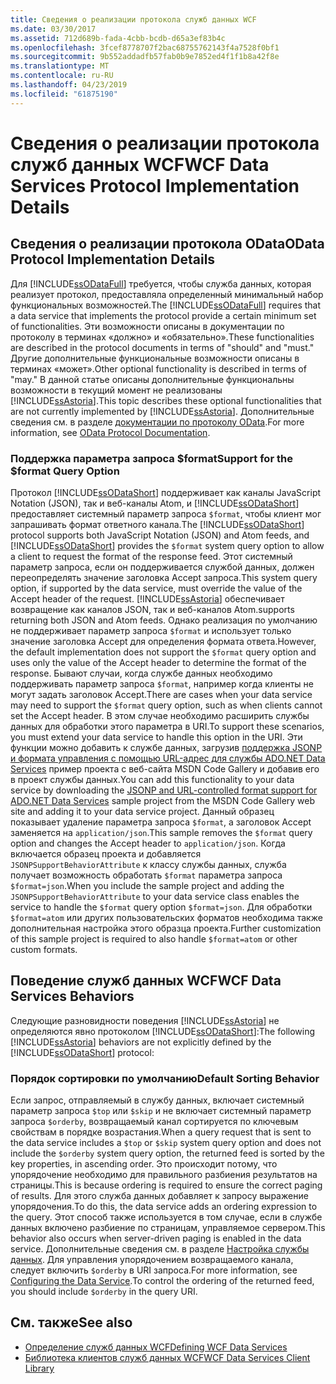 ```yaml
---
title: Сведения о реализации протокола служб данных WCF
ms.date: 03/30/2017
ms.assetid: 712d689b-fada-4cbb-bcdb-d65a3ef83b4c
ms.openlocfilehash: 3fcef8778707f2bac68755762143f4a7528f0bf1
ms.sourcegitcommit: 9b552addadfb57fab0b9e7852ed4f1f1b8a42f8e
ms.translationtype: MT
ms.contentlocale: ru-RU
ms.lasthandoff: 04/23/2019
ms.locfileid: "61875190"
---
```

# <a name="wcf-data-services-protocol-implementation-details"></a><span data-ttu-id="5685f-102">Сведения о реализации протокола служб данных WCF</span><span class="sxs-lookup"><span data-stu-id="5685f-102">WCF Data Services Protocol Implementation Details</span></span>
## <a name="odata-protocol-implementation-details"></a><span data-ttu-id="5685f-103">Сведения о реализации протокола OData</span><span class="sxs-lookup"><span data-stu-id="5685f-103">OData Protocol Implementation Details</span></span>  
 <span data-ttu-id="5685f-104">Для [!INCLUDE[ssODataFull](../../../../includes/ssodatafull-md.md)] требуется, чтобы служба данных, которая реализует протокол, предоставляла определенный минимальный набор функциональных возможностей.</span><span class="sxs-lookup"><span data-stu-id="5685f-104">The [!INCLUDE[ssODataFull](../../../../includes/ssodatafull-md.md)] requires that a data service that implements the protocol provide a certain minimum set of functionalities.</span></span> <span data-ttu-id="5685f-105">Эти возможности описаны в документации по протоколу в терминах «должно» и «обязательно».</span><span class="sxs-lookup"><span data-stu-id="5685f-105">These functionalities are described in the protocol documents in terms of "should" and "must."</span></span> <span data-ttu-id="5685f-106">Другие дополнительные функциональные возможности описаны в терминах «может».</span><span class="sxs-lookup"><span data-stu-id="5685f-106">Other optional functionality is described in terms of "may."</span></span> <span data-ttu-id="5685f-107">В данной статье описаны дополнительные функциональны возможности в текущий момент не реализованы [!INCLUDE[ssAstoria](../../../../includes/ssastoria-md.md)].</span><span class="sxs-lookup"><span data-stu-id="5685f-107">This topic describes these optional functionalities that are not currently implemented by [!INCLUDE[ssAstoria](../../../../includes/ssastoria-md.md)].</span></span> <span data-ttu-id="5685f-108">Дополнительные сведения см. в разделе [документации по протоколу OData](https://go.microsoft.com/fwlink/?LinkID=184554).</span><span class="sxs-lookup"><span data-stu-id="5685f-108">For more information, see [OData Protocol Documentation](https://go.microsoft.com/fwlink/?LinkID=184554).</span></span>  
  
### <a name="support-for-the-format-query-option"></a><span data-ttu-id="5685f-109">Поддержка параметра запроса $format</span><span class="sxs-lookup"><span data-stu-id="5685f-109">Support for the $format Query Option</span></span>  
 <span data-ttu-id="5685f-110">Протокол [!INCLUDE[ssODataShort](../../../../includes/ssodatashort-md.md)] поддерживает как каналы JavaScript Notation (JSON), так и веб-каналы Atom, и [!INCLUDE[ssODataShort](../../../../includes/ssodatashort-md.md)] предоставляет системный параметр запроса `$format`, чтобы клиент мог запрашивать формат ответного канала.</span><span class="sxs-lookup"><span data-stu-id="5685f-110">The [!INCLUDE[ssODataShort](../../../../includes/ssodatashort-md.md)] protocol supports both JavaScript Notation (JSON) and Atom feeds, and [!INCLUDE[ssODataShort](../../../../includes/ssodatashort-md.md)] provides the `$format` system query option to allow a client to request the format of the response feed.</span></span> <span data-ttu-id="5685f-111">Этот системный параметр запроса, если он поддерживается службой данных, должен переопределять значение заголовка Accept запроса.</span><span class="sxs-lookup"><span data-stu-id="5685f-111">This system query option, if supported by the data service, must override the value of the Accept header of the request.</span></span> [!INCLUDE[ssAstoria](../../../../includes/ssastoria-md.md)] <span data-ttu-id="5685f-112">обеспечивает возвращение как каналов JSON, так и веб-каналов Atom.</span><span class="sxs-lookup"><span data-stu-id="5685f-112">supports returning both JSON and Atom feeds.</span></span> <span data-ttu-id="5685f-113">Однако реализация по умолчанию не поддерживает параметр запроса `$format` и использует только значение заголовка Accept для определения формата ответа.</span><span class="sxs-lookup"><span data-stu-id="5685f-113">However, the default implementation does not support the `$format` query option and uses only the value of the Accept header to determine the format of the response.</span></span> <span data-ttu-id="5685f-114">Бывают случаи, когда службе данных необходимо поддерживать параметр запроса `$format`, например когда клиенты не могут задать заголовок Accept.</span><span class="sxs-lookup"><span data-stu-id="5685f-114">There are cases when your data service may need to support the `$format` query option, such as when clients cannot set the Accept header.</span></span> <span data-ttu-id="5685f-115">В этом случае необходимо расширить службы данных для обработки этого параметра в URI.</span><span class="sxs-lookup"><span data-stu-id="5685f-115">To support these scenarios, you must extend your data service to handle this option in the URI.</span></span> <span data-ttu-id="5685f-116">Эти функции можно добавить к службе данных, загрузив [поддержка JSONP и формата управления с помощью URL-адрес для службы ADO.NET Data Services](https://go.microsoft.com/fwlink/?LinkId=208228) пример проекта с веб-сайта MSDN Code Gallery и добавив его в проект службы данных.</span><span class="sxs-lookup"><span data-stu-id="5685f-116">You can add this functionality to your data service by downloading the [JSONP and URL-controlled format support for ADO.NET Data Services](https://go.microsoft.com/fwlink/?LinkId=208228) sample project from the MSDN Code Gallery web site and adding it to your data service project.</span></span> <span data-ttu-id="5685f-117">Данный образец показывает удаление параметра запроса `$format`, а заголовок Accept заменяется на `application/json`.</span><span class="sxs-lookup"><span data-stu-id="5685f-117">This sample removes the `$format` query option and changes the Accept header to `application/json`.</span></span> <span data-ttu-id="5685f-118">Когда включается образец проекта и добавляется `JSONPSupportBehaviorAttribute` к классу службы данных, служба получает возможность обработать `$format` параметра запроса `$format=json`.</span><span class="sxs-lookup"><span data-stu-id="5685f-118">When you include the sample project and adding the `JSONPSupportBehaviorAttribute` to your data service class enables the service to handle the `$format` query option `$format=json`.</span></span> <span data-ttu-id="5685f-119">Для обработки `$format=atom` или других пользовательских форматов необходима также дополнительная настройка этого образца проекта.</span><span class="sxs-lookup"><span data-stu-id="5685f-119">Further customization of this sample project is required to also handle `$format=atom` or other custom formats.</span></span>  
  
## <a name="wcf-data-services-behaviors"></a><span data-ttu-id="5685f-120">Поведение служб данных WCF</span><span class="sxs-lookup"><span data-stu-id="5685f-120">WCF Data Services Behaviors</span></span>  
 <span data-ttu-id="5685f-121">Следующие разновидности поведения [!INCLUDE[ssAstoria](../../../../includes/ssastoria-md.md)] не определяются явно протоколом [!INCLUDE[ssODataShort](../../../../includes/ssodatashort-md.md)]:</span><span class="sxs-lookup"><span data-stu-id="5685f-121">The following [!INCLUDE[ssAstoria](../../../../includes/ssastoria-md.md)] behaviors are not explicitly defined by the [!INCLUDE[ssODataShort](../../../../includes/ssodatashort-md.md)] protocol:</span></span>  
  
### <a name="default-sorting-behavior"></a><span data-ttu-id="5685f-122">Порядок сортировки по умолчанию</span><span class="sxs-lookup"><span data-stu-id="5685f-122">Default Sorting Behavior</span></span>  
 <span data-ttu-id="5685f-123">Если запрос, отправляемый в службу данных, включает системный параметр запроса `$top` или `$skip` и не включает системный параметр запроса `$orderby`, возвращаемый канал сортируется по ключевым свойствам в порядке возрастания.</span><span class="sxs-lookup"><span data-stu-id="5685f-123">When a query request that is sent to the data service includes a `$top` or `$skip` system query option and does not include the `$orderby` system query option, the returned feed is sorted by the key properties, in ascending order.</span></span> <span data-ttu-id="5685f-124">Это происходит потому, что упорядочение необходимо для правильного разбиения результатов на страницы.</span><span class="sxs-lookup"><span data-stu-id="5685f-124">This is because ordering is required to ensure the correct paging of results.</span></span> <span data-ttu-id="5685f-125">Для этого служба данных добавляет к запросу выражение упорядочения.</span><span class="sxs-lookup"><span data-stu-id="5685f-125">To do this, the data service adds an ordering expression to the query.</span></span> <span data-ttu-id="5685f-126">Этот способ также используется в том случае, если в службе данных включено разбиение по страницам, управляемое сервером.</span><span class="sxs-lookup"><span data-stu-id="5685f-126">This behavior also occurs when server-driven paging is enabled in the data service.</span></span> <span data-ttu-id="5685f-127">Дополнительные сведения см. в разделе [Настройка службы данных](../../../../docs/framework/data/wcf/configuring-the-data-service-wcf-data-services.md). Для управления упорядочением возвращаемого канала, следует включить `$orderby` в URI запроса.</span><span class="sxs-lookup"><span data-stu-id="5685f-127">For more information, see [Configuring the Data Service](../../../../docs/framework/data/wcf/configuring-the-data-service-wcf-data-services.md).To control the ordering of the returned feed, you should include `$orderby` in the query URI.</span></span>  
  
## <a name="see-also"></a><span data-ttu-id="5685f-128">См. также</span><span class="sxs-lookup"><span data-stu-id="5685f-128">See also</span></span>

- [<span data-ttu-id="5685f-129">Определение служб данных WCF</span><span class="sxs-lookup"><span data-stu-id="5685f-129">Defining WCF Data Services</span></span>](../../../../docs/framework/data/wcf/defining-wcf-data-services.md)
- [<span data-ttu-id="5685f-130">Библиотека клиентов служб данных WCF</span><span class="sxs-lookup"><span data-stu-id="5685f-130">WCF Data Services Client Library</span></span>](../../../../docs/framework/data/wcf/wcf-data-services-client-library.md)
